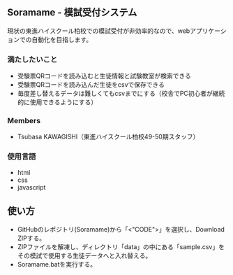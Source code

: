 ## Soramame - 模試受付システム

現状の東進ハイスクール柏校での模試受付が非効率的なので、webアプリケーションでの自動化を目指します。


### 満たしたいこと
- 受験票QRコードを読み込むと生徒情報と試験教室が検索できる
- 受験票QRコードを読み込んだ生徒をcsvで保存できる
- 毎度差し替えるデータは難しくてもcsvまでにする（校舎でPC初心者が継続的に使用できるようにする）

### Members
- Tsubasa KAWAGISHI（東進ハイスクール柏校49-50期スタッフ）

### 使用言語
- html
- css
- javascript



## 使い方
- GitHubのレポジトリ(Soramame)から「<"CODE">」を選択し、Download ZIPする。
- ZIPファイルを解凍し、ディレクトリ「data」の中にある「sample.csv」をその模試で使用する生徒データへと入れ替える。
- Soramame.batを実行する。